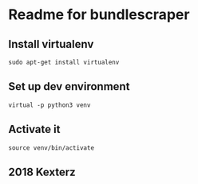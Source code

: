 # Readme for bundlescraper	

## Install virtualenv
	sudo apt-get install virtualenv

## Set up dev environment
	virtual -p python3 venv


## Activate it
	source venv/bin/activate



## 2018 Kexterz







<!--
          _              _    _       _            _            _            _           _         
        /\_\           /\ \ /_/\    /\ \         /\ \         /\ \         /\ \        /\ \        
       / / /  _       /  \ \\ \ \   \ \_\        \_\ \       /  \ \       /  \ \      /  \ \       
      / / /  /\_\    / /\ \ \\ \ \__/ / /        /\__ \     / /\ \ \     / /\ \ \  __/ /\ \ \      
     / / /__/ / /   / / /\ \_\\ \__ \/_/        / /_ \ \   / / /\ \_\   / / /\ \_\/___/ /\ \ \     
    / /\_____/ /   / /_/_ \/_/ \/_/\__/\       / / /\ \ \ / /_/_ \/_/  / / /_/ / /\___\/ / / /     
   / /\_______/   / /____/\     _/\/__\ \     / / /  \/_// /____/\    / / /__\/ /       / / /      
  / / /\ \ \     / /\____\/    / _/_/\ \ \   / / /      / /\____\/   / / /_____/       / / /    _  
 / / /  \ \ \   / / /______   / / /   \ \ \ / / /      / / /______  / / /\ \ \         \ \ \__/\_\ 
/ / /    \ \ \ / / /_______\ / / /    /_/ //_/ /      / / /_______\/ / /  \ \ \         \ \___\/ / 
\/_/      \_\_\\/__________/ \/_/     \_\/ \_\/       \/__________/\/_/    \_\/          \/___/_/  
                                                                                                   

 -->
